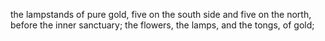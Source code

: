 the lampstands of pure gold, five on the south side and five on the north, before the inner sanctuary; the flowers, the lamps, and the tongs, of gold;
